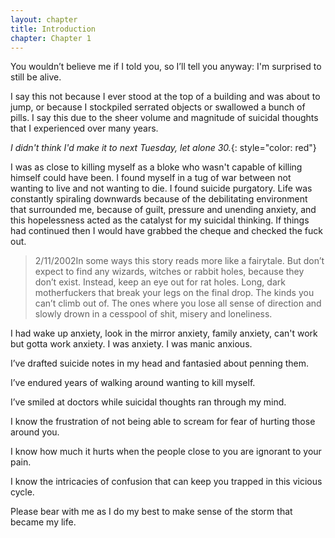 ```yaml
---
layout: chapter
title: Introduction
chapter: Chapter 1
---
```


You wouldn’t believe me if I told you, so I’ll tell you anyway: I'm surprised to still be alive.

I say this not because I ever stood at the top of a building and was about to jump, or because I stockpiled serrated objects or swallowed a bunch of pills. I say this due to the sheer volume and magnitude of suicidal thoughts that I experienced over many years.

_I didn't think I'd make it to next Tuesday, let alone 30._{: style="color: red"}

I was as close to killing myself as a bloke who wasn't capable of killing himself could have been. I found myself in a tug of war between not wanting to live and not wanting to die. I found suicide purgatory. Life was constantly spiraling downwards because of the debilitating environment that surrounded me, because of guilt, pressure and unending anxiety, and this hopelessness acted as the catalyst for my suicidal thinking. If things had continued then I would have grabbed the cheque and checked the fuck out.

> <span class="diary__date">2/11/2002</span>In some ways this story reads more like a fairytale. But don’t expect to find any wizards, witches or rabbit holes, because they don’t exist. Instead, keep an eye out for rat holes. Long, dark motherfuckers that break your legs on the final drop. The kinds you can’t climb out of. The ones where you lose all sense of direction and slowly drown in a cesspool of shit, misery and loneliness.

I had wake up anxiety, look in the mirror anxiety, family anxiety, can't work but gotta work anxiety. I was anxiety. I was manic anxious.

I’ve drafted suicide notes in my head and fantasied about penning them.

I’ve endured years of walking around wanting to kill myself.

I’ve smiled at doctors while suicidal thoughts ran through my mind.

I know the frustration of not being able to scream for fear of hurting those around you.

I know how much it hurts when the people close to you are ignorant to your pain.

I know the intricacies of confusion that can keep you trapped in this vicious cycle.

Please bear with me as I do my best to make sense of the storm that became my life.
